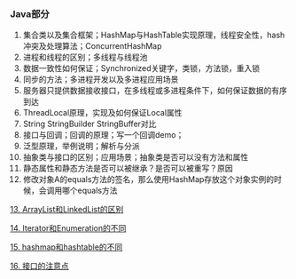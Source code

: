 
### **Java部分**
1.	集合类以及集合框架；HashMap与HashTable实现原理，线程安全性，hash冲突及处理算法；ConcurrentHashMap
2.	进程和线程的区别；多线程与线程池
3.	数据一致性如何保证；Synchronized关键字，类锁，方法锁，重入锁
4.	同步的方法；多进程开发以及多进程应用场景
5.	服务器只提供数据接收接口，在多线程或多进程条件下，如何保证数据的有序到达
6.	ThreadLocal原理，实现及如何保证Local属性
7.	String StringBuilder StringBuffer对比
8.	接口与回调；回调的原理；写一个回调demo；
9.	泛型原理，举例说明；解析与分派
10.	抽象类与接口的区别；应用场景；抽象类是否可以没有方法和属性
11.	静态属性和静态方法是否可以被继承？是否可以被重写？原因
12.	修改对象A的equals方法的签名，那么使用HashMap存放这个对象实例的时候，会调用哪个equals方法

[13.	ArrayList和LinkedList的区别](https://github.com/crazyandcoder/job_interview/blob/master/articles/ArrayList%E5%92%8CLinkedList%E7%9A%84%E5%8C%BA%E5%88%AB.md)

[14. Iterator和Enumeration的不同](https://github.com/crazyandcoder/job_interview/blob/master/articles/Iterator%E5%92%8CEnumeration%E7%9A%84%E4%B8%8D%E5%90%8C.md)

[15. hashmap和hashtable的不同](https://github.com/crazyandcoder/job_interview/blob/master/articles/hashmap%E5%92%8Chashtable%E7%9A%84%E4%B8%8D%E5%90%8C.md)

[16. 接口的注意点](https://github.com/crazyandcoder/job_interview/blob/master/articles/%E6%8E%A5%E5%8F%A3%E7%9A%84%E6%B3%A8%E6%84%8F%E7%82%B9.md)
